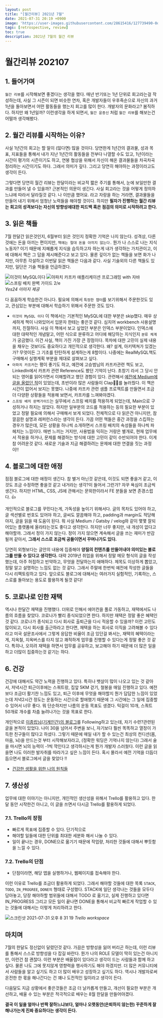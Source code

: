 ```yaml
---
layout: post
title: "[월간리뷰] 2021년 7월"
date: 2021-07-31 20:19 +0900
image: 'https://user-images.githubusercontent.com/28615416/127739490-0dd86a3c-b095-4863-927b-5ccb917bcc55.png'
tags: [retrospective, review]
toc: true
description: 2021년 7월의 월간 리뷰
---
```

# 월간리뷰 202107



## 1. 들어가며

`월간 리뷰`를 시작해보면 좋겠다는 생각을 했다. 매년 반기또는 1년 단위로 회고라는걸 작성하는데, 사실 그 시즌이 되면 비슷한 연차, 혹은 개발자들이 우후죽순으로 자신의 과거 1년을 돌아보면서 어떤 활동들을 했는지 회고를 많이 한다. 개발자의 문화라고? 봄직하다. 하지만 왜 1년일까? 이런생각을 하게 되면서, `월간 윤종신` 처럼 `월간 리뷰`를 해보는건 어떨까 생각해봤다.



## 2. 월간 리뷰를 시작하는 이유? 

사실 1년간의 회고는 할 말이 (많다면) 많을 것이다. 당연한게 1년간의 결과물, 성과 목표, 지표들을 통해서 내가 지난 1년간의 활동들을 전부다 나열할 수도 있고, 1년이라는 시간이 평가의 시즌이기도 하고, 연봉 협상을 위해서 자신이 해온 결과물들을 차곡차곡 정리하는 시간이기도 하다. 그래서 의미가 깊다. 그리고 당연히 해야하는 과정이라고도 생각이 든다. 

그렇다면 당연히 월간 리뷰는 한달이라는 비교적 짧은 주기를 통해서, 눈에 보일만한 결과를 만들어 낼 수 있을까? 근본적인 의문이 생긴다. 사실 회고라는 것을 어떻게 정의하느냐에 따라서 달라질것 같다. 나 이만큼 했어요. 라고 자랑을 하는 거라면, 결과물들을 만들어 내기 위해서 엄청난 노력들을 해야할 것이다. 하지만 **필자가 진행하는 월간 리뷰는 회고의 성격보다는 자신의 방향성에대한 피드백 혹은 점검의 의미로 시작하려고 한다.**



## 3. 읽은 책들

7월 한달간 읽은것인지, 6월부터 읽은 것인지 정확한 기억은 나지 않는다. 성격상, 다른 것에는 돈을 아끼는 편이지만, `책에는 절대 돈을 아끼지 않는다.` 뭔가 나 스스로 나는 지식 노동자? 이기 때문에 지혜롭게 지식을 습득하고자 하는게 내가 생각하는 가치관이고, 이에 대해서 책은 그 답을 제시해준다고 보고 있다.  물론 깊이가 없는 책들을 보면 화가 나지만, 아무튼 각설하고 이번달 읽은 책들은 다음과 같다. 사실 기술외의 다른 책들도 있지만, 일단은 기술 책들을 언급하겠다. 

<div class="gallery-box">
  <div class="gallery">
    <img src="http://image.yes24.com/goods/90118480/XL" alt="이것이 MySQL이다" />
    <img src="http://image.yes24.com/goods/99122569/XL" alt="아파치 카프카 애플리케이션 프로그래밍 with 자바"  />
    <img src="http://image.yes24.com/goods/99422216/XL" alt="스프링 배치 완벽 가이드 2/e" />
  </div>
  <em>Yes24 이미지 제공</em>
</div>






다 꼼꼼하게 학습한건 아니다. 필요에 의해서 `특정한 챕터`를 보기위해서 주문한것도 있고, 관심있는 부분에 대해서 학습하기 위해서 주문한 것도 있다. 

- `이것이 MySQL 이다` 이 책에서는 기본적인 MySQL에 대한 부분은 skip했다. 매우 상세하게 책이 나와있어서 입문자 한테는 좋은것 같다. 심지어 workbench 사용설명까지, 친절하다. 사실 이 책에서 보고 싶었던 부분은 인덱스 부분이었다. 인덱스에 대한 대략적인 개념말고, 어떤 식으로 분류하고 어디에 해당하는 지식인지 `분류 체계`가 궁금했다. 이건 사실, 책이 가진 가장 큰 장점이다. 목차에 대한 고민이 실제 내용을 채우는 것보다도 중요하다고 개인적으로 생각한다. 왜? 설계, 아키텍쳐가 있겠는가? 무엇이든 그 기초를 탄탄하게 설계하는게 8할이다. 나중에는 RealMySQL책도 구매해서 실행계획 부분을 제대로 살펴보고 싶다. 
- `아파치 카프카`는 평이 좋기도 하고, 예전에 고승범님의 카프카관련 책도 보고, LinkedIn에서 카프카 관련 Reference도 봤던 기억이 난다. 초창기 라서 그 당시 안되는 영어를 읽어가면서 이해할려고 했던 경험이 있다. 관련해서 [예전에 Medium에 글을 올렸던 적](https://medium.com/@umanking/%EC%B9%B4%ED%94%84%EC%B9%B4%EC%97%90-%EB%8C%80%ED%95%B4%EC%84%9C-%EC%9D%B4%EC%95%BC%EA%B8%B0-%ED%95%98%EA%B8%B0%EC%A0%84%EC%97%90-%EB%A8%BC%EC%A0%80-data%EC%97%90-%EB%8C%80%ED%95%B4%EC%84%9C-%EC%9D%B4%EC%95%BC%EA%B8%B0%ED%95%B4%EB%B3%B4%EC%9E%90-d2e3ca2f3c2)이 있었는데, 초반이라 많은 사람들이 Clap👏👏를 눌러줬다. 이 책은 시간이 없어서 보지는 못했다. 나중에 카프카 관련 샘플 프로젝트를 만들면서 조금더 다양환 상황들을 적용해 보면서, 카프카를 느껴봐야겠다. 
- `스프링 배치 완벽가이드`는 실무에서 스프링 배치를 적용하게 되었는데, Main으로 구성하거나 하지는 않았다. 하지만 일부분의 코드를 적용하는 등의 필요한 부분이 있었고 정말 필요에 의해서 구매해서 보게 되었다. 전체적으로 다 읽은건 아니지만, 참 깔끔한 설명과 레퍼런스라는 생각이 든다. 가끔 어떤 책들은 중간 과정을 스킵하는 경우가 많은데, 모든 상황을 하나씩 소개하면서 스프링 배치의 속성들을 하나씩 파헤치는 느낌이다. 매번 느끼는 거지만, 사용법을 익히는 거랑은 별개로, 현재 업무에서 적용을 하거나, 문제를 해결하는 방식에 대한 고민이 같이 수반되어야 한다. 이게 참 어려운것 같다. 새로운 기술과 지금 해결하려는 문제에 대한 연결을 짓는 과정이!! 





## 4. 블로그에 대한 애정

점점 블로그에 대한 애정이 생긴다. 참 별거 아닌것 같은데, 이것도 되면 좋을거 같고, 이것도 조금 수정하면 좋을것 같고 내거라는 생각?이 들어서 그런가? 자꾸 욕심이 조금씩 생긴다. 하지만 HTML, CSS, JS에 관해서는 문외한이라서 FE 분들을 보면 존경스럽다. 👍 

개인적으로 블로그를 꾸민다는게, 가독성을 높이기 위해서다. 글의 목차도 있어야 하고, 글 섹션별로 번호도 있어야 하고, 글씨도 깔끔해야 하고, padding과 margin도 적당해야지, 글을 읽을 때 도움이 된다. 뭐 사실 Medium / Gatsby / velog와 같이 몇몇 잘되어있는 플랫폼에 올라타는것도 좋다고 생각한다. 하지만 너무 좋지만, 내 개성이 없다고 해야할까. 그래서 정이 가지 않는다. 정이 가지 않으면 계속해서 글을 쓰는 재미가 반감될꺼 같아서, **그래서 스스로 조금씩 공들이면서 꾸며나가도 있다.** 

당연히 외형보다는 글안의 내용에 집중해야 **양질의 컨텐츠를 만들어내야 의미있는 블로그를 만들 수 있다고 생각한다.** 대략 2019년 취업을 위해서 정말 메모 형식의 글을 작성했는데, 아주 허접하고 빈약하고, 무엇을 전달하는지 애매하다. 제목도 이상하게 뽑았고, 정말 알고 설명하는 느낌도 없는 것 같다. 그래서 주말에 한번씩 예전에 작성한 글들을 다시 리팩토링하고 있다. 앞으로도 블로그에 대해서는 여러가지 실험적인, 기록하는, 스스로를 돌아보는 용도로 활용하게 될것 같다! 





## 5. 코로나로 인한 재택 

역시나 한달간 재택을 진행했다. 더위로 인해서 에어컨을 풀로 가동하고, 재택에서도 나름의 흐름을 찾았다. 코로나가 빨리 종식되었으면 한다. 하지만 재택은 정말 좋은 혜택인것 같다. 코로나가 종식되고 다시 회사로 출퇴근을 다시 적응할 수 있을까? 이런 고민도 많이되고, 다시 회사를 출근하라고 한다면, 재택을 하는 회사로 이직을 고려해볼 수 있다라고 미국 설문조사에서 그렇게 응답한 비율이 조금 있던걸 봐서는, 재택의 혜택이라는게, 지옥철, 지옥버스를 타지 않고 쾌적하게 업무를 진행할 수 있다는게 정말 좋은 것 같다. 특히나, 오히려 재택을 하면서 업무를 공유하고, 보고해야 하기 때문에 더 많은 일을하고 더많이 집중하는것 같기는 하다. 



## 6. 건강 

건강에 대해서도 약간 노력을 진행하고 있다. 특히나 뱃살이 많이 나오고 있는 것 같아서, 저녁시간 퇴근이후에는 스쿼트랑, 집앞 5KM 걷기, 철봉을 매일 진행하고 있다. 예전보다 조금더 활기찬 느낌도 있고, 퇴근 이후에 무엇을 해야할지 뭔가 답답한 느낌이 있었는데 저녁2시간 정도는 운동하는 시간으로 할애했기 때문에 그 시간에는 그 일에 집중할 수 있어서 너무 좋다. 뭐 단순하지만 나름의 운동 목표도 생겼다. 턱걸이 10개, 스쿼트 50개로 개수를 차츰 늘려나가는 것을 목표로 한다. 

개인적으로 [이종립님(기계인간)의 블로그](https://johngrib.github.io/)를 Following하고 있는데, 자기 수련?관련된 글을 본적이 있었다. 나이 30을 넘어서 주변을 보니, 자기보다 훨씬 똑똑하고 열정이 가득한 친구들이 많다고 하셨다. 그렇기 때문에 매일 내가 할 수 있는건 최상의 컨디션(몸,마음, 뇌)을 만드는것 부터 시작해보자라고, (정확한 워딩은 기억나지 않는다) 그래서 술을 마시면 뇌의 능력이 -1씩 깍인다고 생각하시는게 뭔가 개발자 스러웠다. 이런 글을 읽을면 나도 이러한 발자취를 따라가고 싶은 느낌이 든다. 혹시 몰라서 예전 기억을 더듬더듬으면서 블로그에서 글을 찾았다 !!

- [건강한 생활을 위한 나의 원칙들](https://johngrib.github.io/wiki/healthy-life/)

## 7. 생산성 
업무에 대한 이야기는 아니지만, 개인적인 생산성을 위해서 Trello를 활용하고 있다. 한달 동안 시작한건 아니고, 이 글을 쓰면서 다시금 Trello를 활용하게 되었다.
### 7.1. Trello의 장점
- 빠르게 목표에 집중할 수 있다. 단기적으로 
- 해야할 일들에 대한 단위를 최대한 세분화 해서 나눌 수 있다. 
- 일이 끝나는 경우, DONE으로 옮기기 때문에 작업량, 처리한 것들에 대해서 뿌듯함을 느낄 수 있다. 

###  7.2. Trello의 단점
- 단점이라면, 해당 앱을 실행하거나, 웹페이지를 접속해야 한다.

이런 이유로 Trello를 조금더 활용하게 되었다. 그래서 해야할 것들에 대한 목록 `STACK`, `TODO`, `IN_PROGREE`, `DONE의` 형태로 구성했다. STACK에 일단 생각나는 것들을 모두다 담아놓고, 당장 해야하할 범위들에 대해서 TODO 로 옮기고, 실제 진행하고 있다면 IN_PROGRESS 그리고 모든 일이 끝나면 DONE을 통해서 비교적 빠르게 작업할 수 있는 것들에 대해서는 이렇게 처리하려고 한다.

![스크린샷 2021-07-31 오후 8 31 19](https://user-images.githubusercontent.com/28615416/127738587-c5f4f398-581c-4203-a649-b72563240df0.png)
*Trello workspace*

## 마치며
7월의 한달도 정신없이 달렸던것 같다. 가끔은 방향성을 잃어 버리곤 하는데, 이런 리뷰를 통해서 스스로 방향성을 다 잡길 바란다. 뭔가 나의 ROLE 모델이 딱히 있는건 아니지만, 이런건 참 괜찮다. 이런 부분은 배울점이 있다라고 생각이 드는 사람들과 함께 하고 싶다. 물론 나도 그에 못지않게 영향력을 행사하기도 해야 하겠지만. 더 많은 커뮤니티에서 사람들을 알고 싶기도 하고 더 많이 배우고 성장하고 싶기도 하다. 역시나 개발자로써 온전한 한 몫을 해나간다는 건 꽤나 도전적인 일이라고 생각이 든다. 

다음달도 지금 상황에서 좋은것들은 조금 더 날카롭게 만들고, 개선이 필요한 부분은 개선하고, 배울 수 있는 부분은 적극적으로 배우는 8월 한달을 만들어야겠다. 

**결국 이 일을 얼마나 반짝 잘하느냐보다, 얼마나 오랫동안(은퇴하지 않는한) 꾸준하게 잘 해나가는게 진짜 중요하다는 생각이 든다.**